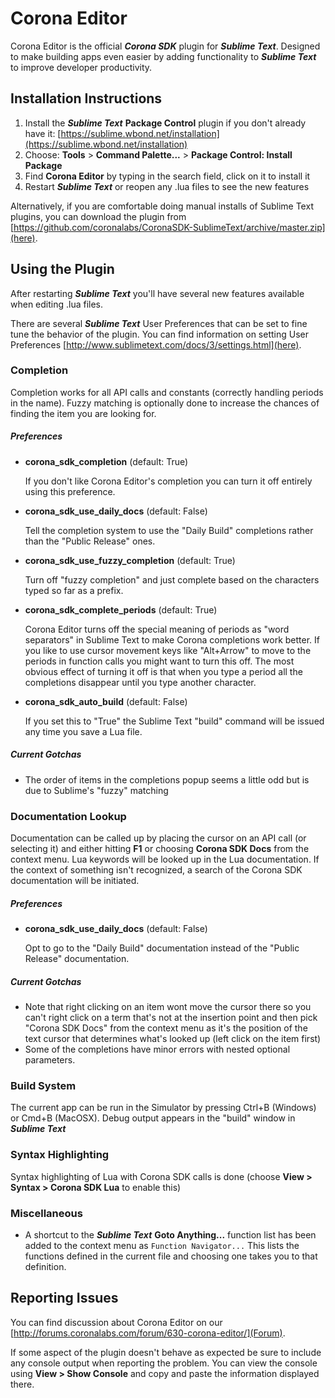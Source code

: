 Corona Editor
=============

Corona Editor is the official ***Corona SDK*** plugin for ***Sublime Text***.  Designed to make building apps even easier by adding functionality to ***Sublime Text*** to improve developer productivity.

## Installation Instructions

1. Install the ***Sublime Text*** **Package Control** plugin if you don't already have it: [https://sublime.wbond.net/installation](https://sublime.wbond.net/installation)
1. Choose: **Tools** > **Command Palette...** > **Package Control: Install Package**
1. Find **Corona Editor** by typing in the search field, click on it to install it
1. Restart ***Sublime Text*** or reopen any .lua files to see the new features

Alternatively, if you are comfortable doing manual installs of Sublime Text plugins, you can download the plugin from [https://github.com/coronalabs/CoronaSDK-SublimeText/archive/master.zip](here).

## Using the Plugin

After restarting ***Sublime Text*** you'll have several new features available when editing .lua files.

There are several ***Sublime Text*** User Preferences that can be set to fine tune the behavior of the plugin.  You can find information on setting User Preferences [http://www.sublimetext.com/docs/3/settings.html](here).

### Completion 
Completion works for all API calls and constants (correctly handling periods in the name).  Fuzzy matching is optionally done to increase the chances of finding the item you are looking for.

##### Preferences
 * **corona_sdk_completion** (default: True)

	If you don't like Corona Editor's completion you can turn it off entirely using this preference.

 * **corona_sdk_use_daily_docs** (default: False)

	Tell the completion system to use the "Daily Build" completions rather than the "Public Release" ones.

 * **corona_sdk_use_fuzzy_completion** (default: True)

	Turn off "fuzzy completion" and just complete based on the characters typed so far as a prefix.

 * **corona_sdk_complete_periods** (default: True)

	Corona Editor turns off the special meaning of periods as "word separators" in Sublime Text to make Corona completions work better.  If you like to use cursor movement keys like "Alt+Arrow" to move to the periods in function calls you might want to turn this off.  The most obvious effect of turning it off is that when you type a period all the completions disappear until you type another character.

 * **corona_sdk_auto_build** (default: False)

	If you set this to "True" the Sublime Text "build" command will be issued any time you save a Lua file.

##### Current Gotchas
 * The order of items in the completions popup seems a little odd but is due to Sublime's "fuzzy" matching

### Documentation Lookup
Documentation can be called up by placing the cursor on an API call (or selecting it) and either hitting **F1** or choosing **Corona SDK Docs** from the context menu.  Lua keywords will be looked up in the Lua documentation.  If the context of something isn't recognized, a search of the Corona SDK documentation will be initiated.


##### Preferences
 * **corona_sdk_use_daily_docs** (default: False)

 	Opt to go to the "Daily Build" documentation instead of the "Public Release" documentation.

##### Current Gotchas
 * Note that right clicking on an item wont move the cursor there so you can't right click on a term that's not at the insertion point and then pick "Corona SDK Docs" from the context menu as it's the position of the text cursor that determines what's looked up (left click on the item first)
 * Some of the completions have minor errors with nested optional parameters.

### Build System
The current app can be run in the Simulator by pressing Ctrl+B (Windows) or Cmd+B (MacOSX).  Debug output appears in the "build" window in ***Sublime Text***

### Syntax Highlighting
Syntax highlighting of Lua with Corona SDK calls is done (choose **View > Syntax > Corona SDK Lua** to enable this)

### Miscellaneous
 * A shortcut to the ***Sublime Text*** **Goto Anything...** function list has been added to the context menu as `Function Navigator...` This lists the functions defined in the current file and choosing one takes you to that definition.

## Reporting Issues

You can find discussion about Corona Editor on our [http://forums.coronalabs.com/forum/630-corona-editor/](Forum).

If some aspect of the plugin doesn't behave as expected be sure to include any console output when reporting the problem.  You can view the console using **View > Show Console** and copy and paste the information displayed there.
